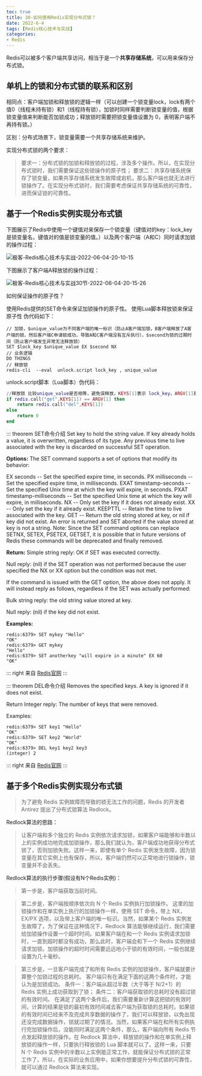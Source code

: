 ```yaml
---
toc: true
title: 30-如何使用Redis实现分布式锁？
date: 2022-6-4
tags: [Redis核心技术与实战]
categories:
- Redis
---
```



Redis可以被多个客户端共享访问，相当于是一个**共享存储系统**，可以用来保存分布式锁。

## 单机上的锁和分布式锁的联系和区别

相同点：客户端加锁和释放锁的逻辑一样（可以创建一个锁变量lock，lock有两个值0（线程未持有锁）和1（线程持有锁），加锁时同样需要判断锁变量的值，根据锁变量值来判断能否加锁成功；释放锁时需要把锁变量值设置为 0，表明客户端不再持有锁。）

区别：分布式场景下，锁变量需要一个共享存储系统来维护。

实现分布式锁的两个要求：

> 要求一：分布式锁的加锁和释放锁的过程，涉及多个操作。所以，在实现分布式锁时，我们需要保证这些锁操作的原子性；
> 要求二：共享存储系统保存了锁变量，如果共享存储系统发生故障或宕机，那么客户端也就无法进行锁操作了。在实现分布式锁时，我们需要考虑保证共享存储系统的可靠性，进而保证锁的可靠性。

## 基于一个Redis实例实现分布式锁

下图展示了Redis中使用一个键值对来保存一个锁变量（键值对的key：lock_key是锁变量名，键值对的值是锁变量的值。）以及两个客户端（A和C）同时请求加锁的操作过程：

![极客-Redis核心技术与实战-2022-06-04-20-10-15](https://images-1309978559.cos.ap-chengdu.myqcloud.com/blogimages/极客-Redis核心技术与实战-2022-06-04-20-10-15.png)

下图展示了客户端A释放锁的操作过程：

![极客-Redis核心技术与实战30节-2022-06-04-20-15-26](https://images-1309978559.cos.ap-chengdu.myqcloud.com/blogimages/极客-Redis核心技术与实战30节-2022-06-04-20-15-26.png)

如何保证操作的原子性？

使用Redis提供的SET命令来保证加锁操作的原子性。
使用Lua脚本释放锁来保证原子性
伪代码如下：

```redis
// 加锁，$unique_value为不同客户端的唯一标识（防止A客户端加锁，B客户端释放了A客户端的锁，然后客户端C申请锁成功，导致A和C客户端没有互斥执行），$second为锁的过期时间（防止客户端发生异常无法释放锁）
SET $lock_key $unique_value EX $second NX
// 业务逻辑
DO THINGS
// 释放锁
redis-cli  --eval  unlock.script lock_key , unique_value 
```

unlock.script脚本（Lua脚本）伪代码：

```Lua
//释放锁 比较unique_value是否相等，避免误释放，KEYS[1]表示 lock_key，ARGV[1]是当前客户端的唯一标识
if redis.call("get",KEYS[1]) == ARGV[1] then
    return redis.call("del",KEYS[1])
else
    return 0
end
```

::: theorem SET命令介绍
Set key to hold the string value. If key already holds a value, it is overwritten, regardless of its type. Any previous time to live associated with the key is discarded on successful SET operation.

**Options:**
The SET command supports a set of options that modify its behavior:

EX seconds -- Set the specified expire time, in seconds.
PX milliseconds -- Set the specified expire time, in milliseconds.
EXAT timestamp-seconds -- Set the specified Unix time at which the key will expire, in seconds.
PXAT timestamp-milliseconds -- Set the specified Unix time at which the key will expire, in milliseconds.
NX -- Only set the key if it does not already exist.
XX -- Only set the key if it already exist.
KEEPTTL -- Retain the time to live associated with the key.
GET -- Return the old string stored at key, or nil if key did not exist. An error is returned and SET aborted if the value stored at key is not a string.
Note: Since the SET command options can replace SETNX, SETEX, PSETEX, GETSET, it is possible that in future versions of Redis these commands will be deprecated and finally removed.

**Return:**
Simple string reply: OK if SET was executed correctly.

Null reply: (nil) if the SET operation was not performed because the user specified the NX or XX option but the condition was not met.

If the command is issued with the GET option, the above does not apply. It will instead reply as follows, regardless if the SET was actually performed:

Bulk string reply: the old string value stored at key.

Null reply: (nil) if the key did not exist.

**Examples:**

```redis
redis:6379> SET mykey "Hello"
"OK"
redis:6379> GET mykey
"Hello"
redis:6379> SET anotherkey "will expire in a minute" EX 60
"OK"
```

::: right
来自 [Redis官网](https://redis.io/commands/setnx/)
:::


::: theorem DEL命令介绍
Removes the specified keys. A key is ignored if it does not exist.

Return
Integer reply: The number of keys that were removed.

Examples:

```redis
redis:6379> SET key1 "Hello"
"OK"
redis:6379> SET key2 "World"
"OK"
redis:6379> DEL key1 key2 key3
(integer) 2
```

::: right
来自 [Redis官网](https://redis.io/commands/setnx/)
:::

## 基于多个Redis实例实现分布式锁

> 为了避免 Redis 实例故障而导致的锁无法工作的问题，Redis 的开发者 Antirez 提出了分布式锁算法 Redlock。

Redlock算法的思路：

> 让客户端和多个独立的 Redis 实例依次请求加锁，如果客户端能够和半数以上的实例成功地完成加锁操作，那么我们就认为，客户端成功地获得分布式锁了，否则加锁失败。这样一来，即使有单个 Redis 实例发生故障，因为锁变量在其它实例上也有保存，所以，客户端仍然可以正常地进行锁操作，锁变量并不会丢失。

Redlock算法的执行步骤(假设有N个Redis实例)：

> 第一步是，客户端获取当前时间。

> 第二步是，客户端按顺序依次向 N 个 Redis 实例执行加锁操作。
> 这里的加锁操作和在单实例上执行的加锁操作一样，使用 SET 命令，带上 NX，EX/PX 选项，以及带上客户端的唯一标识。当然，如果某个 Redis 实例发生故障了，为了保证在这种情况下，Redlock 算法能够继续运行，我们需要给加锁操作设置一个超时时间。如果客户端在和一个 Redis 实例请求加锁时，一直到超时都没有成功，那么此时，客户端会和下一个 Redis 实例继续请求加锁。加锁操作的超时时间需要远远地小于锁的有效时间，一般也就是设置为几十毫秒。

> 第三步是，一旦客户端完成了和所有 Redis 实例的加锁操作，客户端就要计算整个加锁过程的总耗时。
> 客户端只有在满足下面的这两个条件时，才能认为是加锁成功。
> 条件一：客户端从超过半数（大于等于 N/2+1）的 Redis 实例上成功获取到了锁；
> 条件二：客户端获取锁的总耗时没有超过锁的有效时间。
> 在满足了这两个条件后，我们需要重新计算这把锁的有效时间，计算的结果是锁的最初有效时间减去客户端为获取锁的总耗时。如果锁的有效时间已经来不及完成共享数据的操作了，我们可以释放锁，以免出现还没完成数据操作，锁就过期了的情况。当然，如果客户端在和所有实例执行完加锁操作后，没能同时满足这两个条件，那么，客户端向所有 Redis 节点发起释放锁的操作。在 Redlock 算法中，释放锁的操作和在单实例上释放锁的操作一样，只要执行释放锁的 Lua 脚本就可以了。这样一来，只要 N 个 Redis 实例中的半数以上实例能正常工作，就能保证分布式锁的正常工作了。所以，在实际的业务应用中，如果你想要提升分布式锁的可靠性，就可以通过 Redlock 算法来实现。

